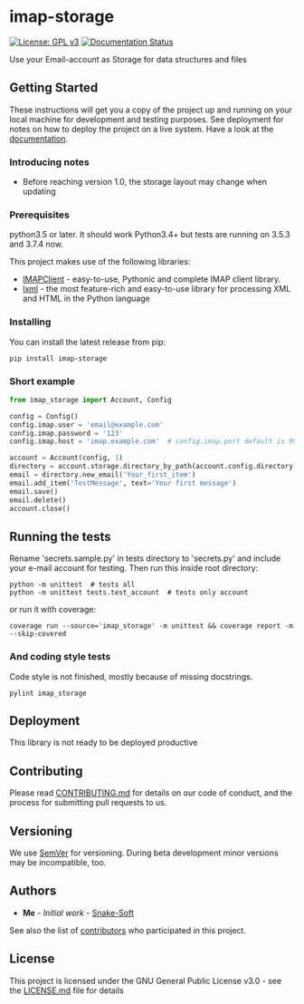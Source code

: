 
# imap-storage
[![License: GPL v3](https://img.shields.io/badge/License-GPLv3-blue.svg)](https://www.gnu.org/licenses/gpl-3.0)
[![Documentation Status](https://readthedocs.org/projects/imap-storage/badge/?version=latest)](https://imap-storage.readthedocs.io/en/latest/?badge=latest)

Use your Email-account as Storage for data structures and files 


## Getting Started
These instructions will get you a copy of the project up and running on your local machine for development and testing purposes. See deployment for notes on how to deploy the project on a live system.
Have a look at the [documentation](https://imap-storage.readthedocs.io/en/latest/).

### Introducing notes
- Before reaching version 1.0, the storage layout may change when updating


### Prerequisites
python3.5 or later.
It should work Python3.4+ but tests are running on 3.5.3 and 3.7.4 now.

This project makes use of the following libraries:
* [IMAPClient](https://imapclient.readthedocs.io/en/2.1.0/) - easy-to-use, Pythonic and complete IMAP client library.
* [lxml](https://lxml.de/) - the most feature-rich and easy-to-use library for processing XML and HTML in the Python language


### Installing
You can install the latest release from pip:
```
pip install imap-storage
```


### Short example
```python
from imap_storage import Account, Config

config = Config()
config.imap.user = 'email@example.com'
config.imap.password = '123'
config.imap.host = 'imap.example.com'  # config.imap.port default is 993

account = Account(config, 1)
directory = account.storage.directory_by_path(account.config.directory)
email = directory.new_email('Your_first_item')
email.add_item('TestMessage', text='Your first message')
email.save()
email.delete()
account.close()
```


## Running the tests
Rename 'secrets.sample.py' in tests directory to 'secrets.py' and include your e-mail account for testing.
Then run this inside root directory:
```
python -m unittest  # tests all
python -m unittest tests.test_account  # tests only account
```
or run it with coverage:
```
coverage run --source='imap_storage' -m unittest && coverage report -m --skip-covered
```


### And coding style tests
Code style is not finished, mostly because of missing docstrings.
```
pylint imap_storage
```


## Deployment
This library is not ready to be deployed productive


## Contributing
Please read [CONTRIBUTING.md](https://gist.github.com/PurpleBooth/b24679402957c63ec426) for details on our code of conduct, and the process for submitting pull requests to us.


## Versioning
We use [SemVer](http://semver.org/) for versioning.
During beta development minor versions may be incompatible, too.


## Authors
* **Me** - *Initial work* - [Snake-Soft](https://github.com/snake-soft)

See also the list of [contributors](https://github.com/snake-soft/imap-storage/graphs/contributors) who participated in this project.


## License
This project is licensed under the GNU General Public License v3.0 - see the [LICENSE.md](LICENSE.md) file for details
